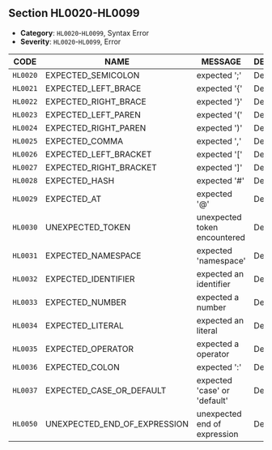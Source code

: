 ## Section HL0020-HL0099

- **Category**: `HL0020`-`HL0099`, Syntax Error
- **Severity**: `HL0020`-`HL0099`, Error

| CODE     | NAME                         | MESSAGE                      | DESCRIPTION |
| -------- | ---------------------------- | ---------------------------- | ----------- |
| `HL0020` | EXPECTED_SEMICOLON           | expected ';'                 | Desc        |
| `HL0021` | EXPECTED_LEFT_BRACE          | expected '{'                 | Desc        |
| `HL0022` | EXPECTED_RIGHT_BRACE         | expected '}'                 | Desc        |
| `HL0023` | EXPECTED_LEFT_PAREN          | expected '('                 | Desc        |
| `HL0024` | EXPECTED_RIGHT_PAREN         | expected ')'                 | Desc        |
| `HL0025` | EXPECTED_COMMA               | expected ','                 | Desc        |
| `HL0026` | EXPECTED_LEFT_BRACKET        | expected '['                 | Desc        |
| `HL0027` | EXPECTED_RIGHT_BRACKET       | expected ']'                 | Desc        |
| `HL0028` | EXPECTED_HASH                | expected '#'                 | Desc        |
| `HL0029` | EXPECTED_AT                  | expected '@'                 | Desc        |
| `HL0030` | UNEXPECTED_TOKEN             | unexpected token encountered | Desc        |
| `HL0031` | EXPECTED_NAMESPACE           | expected 'namespace'         | Desc        |
| `HL0032` | EXPECTED_IDENTIFIER          | expected an identifier       | Desc        |
| `HL0033` | EXPECTED_NUMBER              | expected a number            | Desc        |
| `HL0034` | EXPECTED_LITERAL             | expected an literal          | Desc        |
| `HL0035` | EXPECTED_OPERATOR            | expected a operator          | Desc        |
| `HL0036` | EXPECTED_COLON               | expected ':'                 | Desc        |
| `HL0037` | EXPECTED_CASE_OR_DEFAULT     | expected 'case' or 'default' | Desc        |
| `HL0050` | UNEXPECTED_END_OF_EXPRESSION | unexpected end of expression | Desc        |
